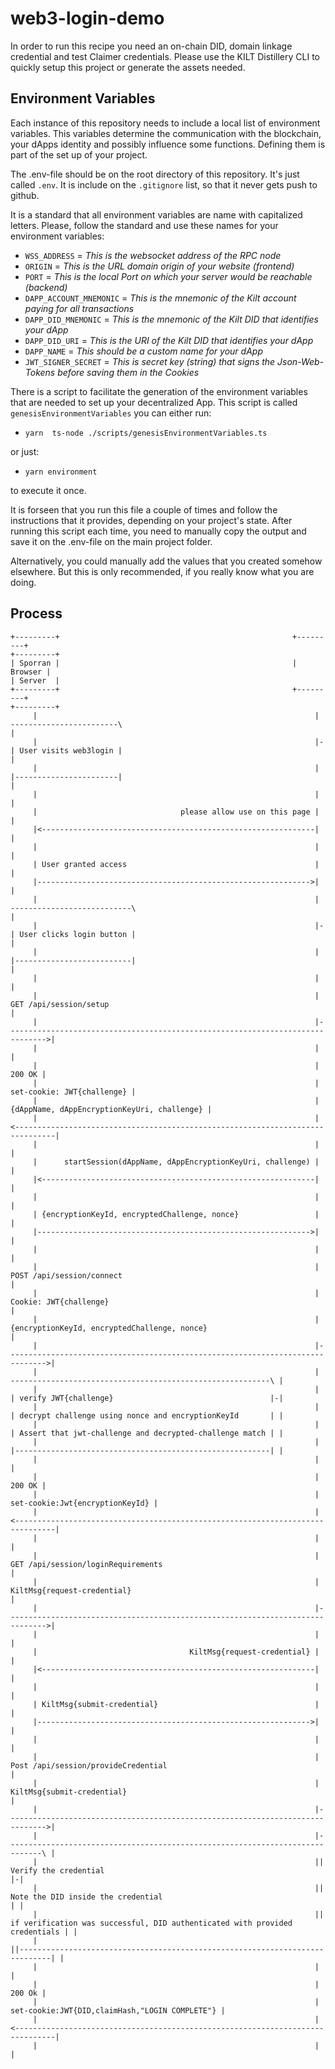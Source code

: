# web3-login-demo

In order to run this recipe you need an on-chain DID, domain linkage credential and test Claimer credentials.
Please use the KILT Distillery CLI to quickly setup this project or generate the assets needed.

## Environment Variables

Each instance of this repository needs to include a local list of environment variables.
This variables determine the communication with the blockchain, your dApps identity and possibly influence some functions.
Defining them is part of the set up of your project.

The .env-file should be on the root directory of this repository. It's just called `.env`.
It is include on the `.gitignore` list, so that it never gets push to github.

It is a standard that all environment variables are name with capitalized letters.
Please, follow the standard and use these names for your environment variables:

- `WSS_ADDRESS` = _This is the websocket address of the RPC node_
- `ORIGIN` = _This is the URL domain origin of your website (frontend)_
- `PORT` = _This is the local Port on which your server would be reachable (backend)_
- `DAPP_ACCOUNT_MNEMONIC` = _This is the mnemonic of the Kilt account paying for all transactions_
- `DAPP_DID_MNEMONIC` = _This is the mnemonic of the Kilt DID that identifies your dApp_
- `DAPP_DID_URI` = _This is the URI of the Kilt DID that identifies your dApp_
- `DAPP_NAME` = _This should be a custom name for your dApp_
- `JWT_SIGNER_SECRET` = _This is secret key (string) that signs the Json-Web-Tokens before saving them in the Cookies_

There is a script to facilitate the generation of the environment variables that are needed to set up your decentralized App.
This script is called `genesisEnvironmentVariables` you can either
run:

- `yarn  ts-node ./scripts/genesisEnvironmentVariables.ts`

or just:

- `yarn environment`

to execute it once.

It is forseen that you run this file a couple of times and follow the instructions that it provides, depending on your project's state.
After running this script each time, you need to manually copy the output and save it on the .env-file on the main project folder.

Alternatively, you could manually add the values that you created somehow elsewhere.
But this is only recommended, if you really know what you are doing.

## Process

```
+---------+                                                    +---------+                                                                      +---------+
| Sporran |                                                    | Browser |                                                                      | Server  |
+---------+                                                    +---------+                                                                      +---------+
     |                                                              | ------------------------\                                                      |
     |                                                              |-| User visits web3login |                                                      |
     |                                                              | |-----------------------|                                                      |
     |                                                              |                                                                                |
     |                                please allow use on this page |                                                                                |
     |<-------------------------------------------------------------|                                                                                |
     |                                                              |                                                                                |
     | User granted access                                          |                                                                                |
     |------------------------------------------------------------->|                                                                                |
     |                                                              | ---------------------------\                                                   |
     |                                                              |-| User clicks login button |                                                   |
     |                                                              | |--------------------------|                                                   |
     |                                                              |                                                                                |
     |                                                              | GET /api/session/setup                                                         |
     |                                                              |------------------------------------------------------------------------------->|
     |                                                              |                                                                                |
     |                                                              |                                                                         200 OK |
     |                                                              |                                                     set-cookie: JWT{challenge} |
     |                                                              |                                    {dAppName, dAppEncryptionKeyUri, challenge} |
     |                                                              |<-------------------------------------------------------------------------------|
     |                                                              |                                                                                |
     |      startSession(dAppName, dAppEncryptionKeyUri, challenge) |                                                                                |
     |<-------------------------------------------------------------|                                                                                |
     |                                                              |                                                                                |
     | {encryptionKeyId, encryptedChallenge, nonce}                 |                                                                                |
     |------------------------------------------------------------->|                                                                                |
     |                                                              |                                                                                |
     |                                                              | POST /api/session/connect                                                      |
     |                                                              | Cookie: JWT{challenge}                                                         |
     |                                                              | {encryptionKeyId, encryptedChallenge, nonce}                                   |
     |                                                              |------------------------------------------------------------------------------->|
     |                                                              |                    ----------------------------------------------------------\ |
     |                                                              |                    | verify JWT{challenge}                                   |-|
     |                                                              |                    | decrypt challenge using nonce and encryptionKeyId       | |
     |                                                              |                    | Assert that jwt-challenge and decrypted-challenge match | |
     |                                                              |                    |---------------------------------------------------------| |
     |                                                              |                                                                                |
     |                                                              |                                                                         200 OK |
     |                                                              |                                                set-cookie:Jwt{encryptionKeyId} |
     |                                                              |<-------------------------------------------------------------------------------|
     |                                                              |                                                                                |
     |                                                              | GET /api/session/loginRequirements                                             |
     |                                                              | KiltMsg{request-credential}                                                    |
     |                                                              |------------------------------------------------------------------------------->|
     |                                                              |                                                                                |
     |                                  KiltMsg{request-credential} |                                                                                |
     |<-------------------------------------------------------------|                                                                                |
     |                                                              |                                                                                |
     | KiltMsg{submit-credential}                                   |                                                                                |
     |------------------------------------------------------------->|                                                                                |
     |                                                              |                                                                                |
     |                                                              | Post /api/session/provideCredential                                            |
     |                                                              | KiltMsg{submit-credential}                                                     |
     |                                                              |------------------------------------------------------------------------------->|
     |                                                              |------------------------------------------------------------------------------\ |
     |                                                              || Verify the credential                                                       |-|
     |                                                              || Note the DID inside the credential                                          | |
     |                                                              || if verification was successful, DID authenticated with provided credentials | |
     |                                                              ||-----------------------------------------------------------------------------| |
     |                                                              |                                                                                |
     |                                                              |                                                                         200 Ok |
     |                                                              |                                 set-cookie:JWT{DID,claimHash,"LOGIN COMPLETE"} |
     |                                                              |<-------------------------------------------------------------------------------|
     |                                                              |                                                                                |
```